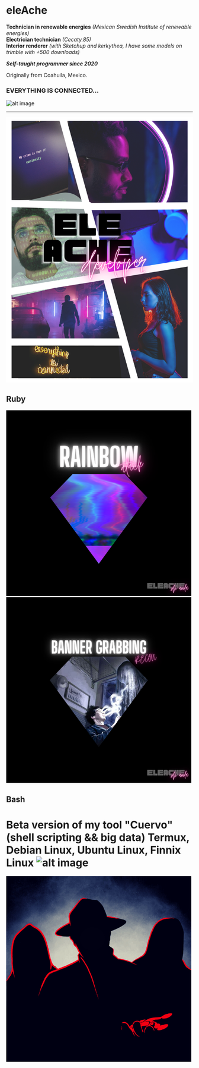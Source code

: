 # eleAche
**Technician in renewable energies** *(Mexican Swedish Institute of renewable energies)*
<br>
**Electrician technician** *(Cecaty.85)*
<br>
**Interior renderer** *(with Sketchup and kerkythea, I have some models on trimble with +500 downloads)*

***Self-taught programmer since 2020***

Originally from Coahuila, Mexico.

### EVERYTHING IS CONNECTED...
![alt image](wallpaper2.png)

---
![alt image](1.png)

## Ruby
![alt image](https://github.com/LuisHDeAvila/ruby-pentest/blob/main/images/1.png)
![alt image](https://github.com/LuisHDeAvila/ruby-pentest/blob/main/images/5.png)

## Bash
Beta version of my tool "Cuervo" (shell scripting && big data)
Termux, Debian Linux, Ubuntu Linux, Finnix Linux
![alt image](https://github.com/LuisHDeAvila/pro-cuervo/blob/main/docs/cuervo.png)
=== 

![alt image](wallpaper3.png)

